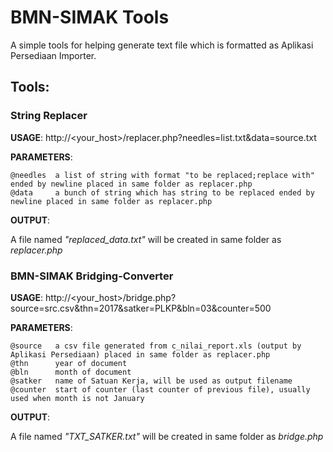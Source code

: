 # BMN-SIMAK Tools
A simple tools for helping generate text file which is formatted as Aplikasi Persediaan Importer.

## Tools:
### String Replacer

**USAGE**: http://<your_host>/replacer.php?needles=list.txt&data=source.txt

**PARAMETERS**:

```
@needles  a list of string with format "to be replaced;replace with" ended by newline placed in same folder as replacer.php
@data     a bunch of string which has string to be replaced ended by newline placed in same folder as replacer.php
```


**OUTPUT**:

A file named _"replaced_data.txt"_ will be created in same folder as _replacer.php_




### BMN-SIMAK Bridging-Converter

**USAGE**: http://<your_host>/bridge.php?source=src.csv&thn=2017&satker=PLKP&bln=03&counter=500

**PARAMETERS**:

```
@source   a csv file generated from c_nilai_report.xls (output by Aplikasi Persediaan) placed in same folder as replacer.php
@thn      year of document
@bln      month of document
@satker   name of Satuan Kerja, will be used as output filename
@counter  start of counter (last counter of previous file), usually used when month is not January
```


**OUTPUT**:

A file named *"TXT_SATKER.txt"* will be created in same folder as _bridge.php_
